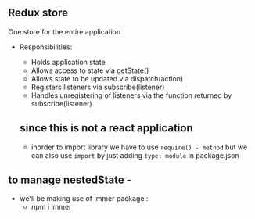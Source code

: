 ## Redux store
One store for the entire application
- Responsibilities:
  - Holds application state
  - Allows access to state via getState()
  - Allows state to be updated via dispatch(action)
  - Registers listeners via subscribe(listener)
  - Handles unregistering of listeners via the function returned by subscribe(listener)

  ## since this is not a react application 
    - inorder to import library we have to use `require() - method` but we can also use `import` by just adding `type: module` in package.json


## to manage nestedState - 
  - we'll be making use of Immer package :
    - npm i immer
